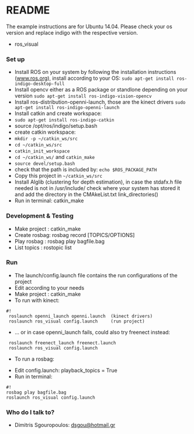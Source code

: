 # README #

The example instructions are for Ubuntu 14.04. Please check your os version and replace indigo with the respective version.

* ros_visual

### Set up ###

* Install ROS on your system by following the installation instructions (www.ros.org), install according to your OS: ```sudo apt-get install ros-indigo-desktop-full ```
* Install opencv either as a ROS package or standlone depending on your version ```sudo apt-get install ros-indigo-vision-opencv```
* Install ros-distribution-openni-launch, those are the kinect drivers ```sudo apt-get install ros-indigo-openni-launch```
* Install catkin and create workspace:
 *  ```sudo apt-get install ros-indigo-catkin```
 * source /opt/ros/indigo/setup.bash
 * create catkin workspace:
  * ```mkdir -p ~/catkin_ws/src```
  * ```cd ~/catkin_ws/src```
  * ```catkin_init_workspace```
  * ```cd ~/catkin_ws/``` and ```catkin_make```
  * ```source devel/setup.bash```
  * check that the path is included by: ```echo $ROS_PACKAGE_PATH```
* Copy this project in ```~/catkin_ws/src```
* Install Alglib (clustering for depth estimation), in case the stdafx.h file needed is not in /usr/include/
check where your system has  stored it and add the directory in the CMAkeList.txt link_directories()
* Run in terminal: catkin_make

### Development & Testing ###
* Make project : catkin_make
* Create rosbag: rosbag record [TOPICS/OPTIONS] 
* Play rosbag  : rosbag play bagfile.bag
* List topics  : rostopic list


### Run ###

* The launch/config.launch file contains the run configurations of the project
* Edit according to your needs
* Make project : catkin_make
* To run with kinect:
      
```
#!
 roslaunch openni_launch openni.launch	(kinect drivers)
 roslaunch ros_visual config.launch		(run project)
```

* ... or in case openni_launch fails, could also try freenect instead:
```
 roslaunch freenect_launch freenect.launch
 roslaunch ros_visual config.launch
```

* To run a rosbag:
- Edit config.launch: playback_topics = True
- Run in terminal:
```
#!
rosbag play bagfile.bag
roslaunch ros_visual config.launch	
```

### Who do I talk to? ###

* Dimitris Sgouropoulos: dsgou@hotmail.gr
